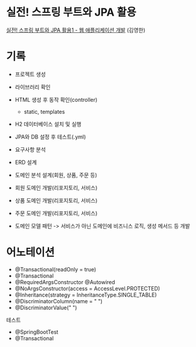 # 실전! 스프링 부트와 JPA 활용
[실전! 스프링 부트와 JPA 활용1 - 웹 애플리케이션 개발](https://www.inflearn.com/course/%EC%8A%A4%ED%94%84%EB%A7%81%EB%B6%80%ED%8A%B8-JPA-%ED%99%9C%EC%9A%A9-1?) (김영한)

# 기록
- 프로젝트 생성
- 라이브러리 확인
- HTML 생성 후 동작 확인(controller)
  - static, templates
- H2 데이터베이스 설치 및 실행
- JPA와 DB 설정 후 테스트(.yml)

- 요구사항 분석
- ERD 설계
- 도메인 분석 설계(회원, 상품, 주문 등)

- 회원 도메인 개발(리포지토리, 서비스)
- 상품 도메인 개발(리포지토리, 서비스)
- 주문 도메인 개발(리포지토리, 서비스)

- 도메인 모델 패턴
  -> 서비스가 아닌 도메인에 비즈니스 로직, 생성 메서드 등 개발

# 어노테이션
* @Transactional(readOnly = true)
* @Transactional
* @RequiredArgsConstructor @Autowired
* @NoArgsConstructor(access = AccessLevel.PROTECTED)
* @Inheritance(strategy = InheritanceType.SINGLE_TABLE)
* @DiscriminatorColumn(name = " ")
* @DiscriminatorValue(" ")

테스트
* @SpringBootTest
* @Transactional

